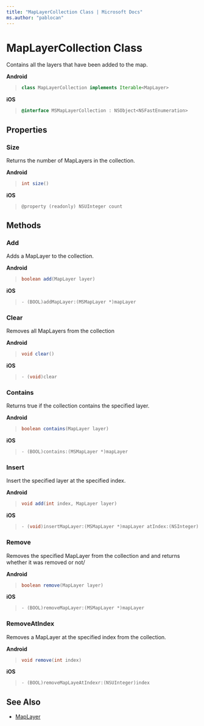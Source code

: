 ```yaml
---
title: "MapLayerCollection Class | Microsoft Docs"
ms.author: "pablocan"
---
```


# MapLayerCollection Class

Contains all the layers that have been added to the map.

**Android**

>```java
> class MapLayerCollection implements Iterable<MapLayer>
>```

**iOS**

>```objectivec
> @interface MSMapLayerCollection : NSObject<NSFastEnumeration>
>```

## Properties

### Size

Returns the number of MapLayers in the collection.

**Android**

>```java
> int size()
>```

**iOS**

>```objectivec
> @property (readonly) NSUInteger count
>```

## Methods

### Add

Adds a MapLayer to the collection.

**Android**

>```java
> boolean add(MapLayer layer)
>```

**iOS**

>```objectivec
> - (BOOL)addMapLayer:(MSMapLayer *)mapLayer
>```

### Clear

Removes all MapLayers from the collection

**Android**

>```java
> void clear()
>```

**iOS**

>```objectivec
> - (void)clear
>```

### Contains

Returns true if the collection contains the specified layer.

**Android**

>```java
> boolean contains(MapLayer layer)
>```

**iOS**

>```objectivec
> - (BOOL)contains:(MSMapLayer *)mapLayer
>```

### Insert

Insert the specified layer at the specified index.

**Android**

>```java
> void add(int index, MapLayer layer)
>```

**iOS**

>```objectivec
> - (void)insertMapLayer:(MSMapLayer *)mapLayer atIndex:(NSInteger)index
>```

### Remove

Removes the specified MapLayer from the collection and and returns whether it was removed or not/ 

**Android**

>```java
> boolean remove(MapLayer layer)
>```

**iOS**

>```objectivec
> - (BOOL)removeMapLayer:(MSMapLayer *)mapLayer
>```

### RemoveAtIndex

Removes a MapLayer at the specified index from the collection.

**Android**

>```java
> void remove(int index)
>```

**iOS**

>```objectivec
> - (BOOL)removeMapLayeAtIndexr:(NSUInteger)index
>```

## See Also

* [MapLayer](MapLayer-class.md)